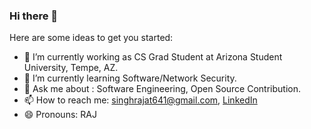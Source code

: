 ### Hi there 👋

Here are some ideas to get you started:

- 🔭 I’m currently working as CS Grad Student at Arizona Student University, Tempe, AZ. 
- 🌱 I’m currently learning Software/Network Security. 
- 💬 Ask me about :  Software Engineering, Open Source Contribution.
- 📫 How to reach me: singhrajat641@gmail.com, [LinkedIn](https://www.linkedin.com/in/rajat641)
- 😄 Pronouns: RAJ
